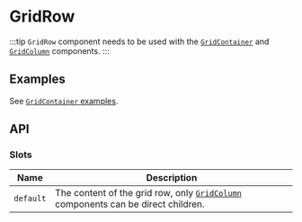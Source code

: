 # GridRow

:::tip
`GridRow` component needs to be used with the [`GridContainer`](./grid-container) and [`GridColumn`](./grid-column) components.
:::

## Examples

See [`GridContainer` examples](./grid-container#examples).

## API

### Slots

| Name | Description |
| -- | -- |
| ``default`` | The content of the grid row, only [`GridColumn`](./grid-column) components can be direct children. |
